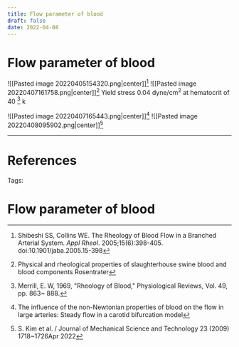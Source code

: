 ```yaml
---
title: Flow parameter of blood
draft: false
date: 2022-04-08
---
```


# Flow parameter of blood
![[Pasted image 20220405154320.png|center]][^1]
![[Pasted image 20220407161758.png|center]][^2]
Yield stress 0.04 dyne/cm$^2$ at hematocrit of 40 [^3]
k
 
![[Pasted image 20220407165443.png|center]][^4]
![[Pasted image 20220408095902.png|center]][^5]

---
# References
[^1]: Shibeshi SS, Collins WE. The Rheology of Blood Flow in a Branched Arterial System. _Appl Rheol_. 2005;15(6):398-405. doi:10.1901/jaba.2005.15-398
[^2]: Physical and rheological properties of slaughterhouse swine blood and blood components Rosentrater
[^3]: Merrill, E. W, 1969, "Rheology of Blood," Physiological Reviews, Vol. 49, pp. 863~ 888.
[^4]:The influence of the non-Newtonian properties of blood on the flow in large arteries: Steady flow in a carotid bifurcation model
[^5]: S. Kim et al. / Journal of Mechanical Science and Technology 23 (2009) 1718~1726Apr 2022
 

Tags: 

# Flow parameter of blood




